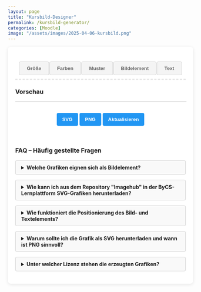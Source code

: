 ```yaml
---
layout: page
title: "Kursbild-Designer"
permalink: /kursbild-generator/
categories: [Moodle]
image: "/assets/images/2025-04-06-kursbild.png"
---
```

<style>
        h1 {
            text-align: center;
            color: #333;
        }
        .container {
            display: flex;
            flex-direction: column;
            gap: 20px;
            min-width: 350px;
        }
        .controls {
            background-color: white;
            padding: 20px;
            border-radius: 8px;
            box-shadow: 0 2px 10px rgba(0, 0, 0, 0.1);
        }
        .control-group {
            margin-bottom: 15px;
        }
        label {
            display: block;
            margin-bottom: 5px;
            font-weight: 600;
        }
        select,
        input {
            padding: 8px;
            border: 1px solid #ddd;
            border-radius: 4px;
        }
        .color-inputs,
        .size-inputs,
        .pattern-selection {
            display: grid;
            grid-template-columns: repeat(3, 1fr);
            gap: 10px;
            padding: 8px;
        }
        /* Für mittlere Bildschirme: nur zwei Spalten */
        @media (max-width: 768px) {
            .color-inputs,
            .size-inputs,
            .pattern-selection {
                grid-template-columns: repeat(2, 1fr);
            }
        }
        /* Für kleine Bildschirme: eine Spalte */
        @media (max-width: 480px) {
            .color-inputs,
            .size-inputs,
            .pattern-selection {
                grid-template-columns: 1fr;
            }
        }
        #text-color, .color-inputs input {
            padding: 0px;
        }
        button {
            background-color: #4CAF50;
            color: white;
            border: none;
            padding: 10px 15px;
            border-radius: 4px;
            cursor: pointer;
            font-weight: 600;
            margin-top: 10px;
        }
        button:hover {
            background-color: #45a049;
        }
        #svg-container {
            width: 100%;
            border: 1px solid #ddd;
            overflow: hidden;
            position: relative;
        }
        .download-section {
            margin-top: 20px;
            text-align: center;
        }
        #download-btn, #download-png-btn,
        #generate-btn {
            background-color: #2196F3;
        }
        #download-btn:hover {
            background-color: #0b7dda;
        }
        .pattern-selection label {
            display: flex;
            align-items: center;
            gap: 5px;
        }
        .pattern-selection input[type="radio"] {
            margin: 0;
        }
        .image-size-slider {
            margin-top: 10px;
        }
        .color-section {
            display: flex;
            flex-direction: column;
            gap: 10px;
        }
        .secondary-color-container {
            transition: opacity 0.3s;
        }
        .disabled {
            opacity: 0.5;
            pointer-events: none;
        }
        .hidden {
            display: none;
        }
                /* Style für die Navigation */
        .navigation {
            display: flex;
            flex-direction: row;
            flex-wrap: wrap;
            justify-content: space-around;
            margin-bottom: 20px;
            padding: 10px;
            border-bottom: dashed 2px #ccc;
        }
        /* Tablet: 2 Elemente pro Zeile */
        @media (max-width: 768px) {
            .navigation {
                justify-content: space-between;
            }
            .navigation > * {
                flex: 0 0 48%;
                margin-bottom: 10px;
            }
        }
        /* Smartphone: 1 Element pro Zeile */
        @media (max-width: 480px) {
            .navigation > * {
                flex: 0 0 100%;
            }
        }
        .tab-button {
            padding: 10px 20px;
            cursor: pointer;
            border: 1px solid #ccc;
            background-color: #f4f4f4;
            color: #656565;
        }
        .tab-button:hover {
            background-color: #ddd;
        }
        .tab-button.active {
            background-color: #3498db;
            color: white;
        }
        /* Style für den Inhalt der Tabs */
        .tab-content {
            display: none;
            margin-bottom: 12px;
            width: 600px;
            }
        .tab-content.active {
            display: block;
        }
        details {
            margin-bottom: 1em;
            background: #f9f9f9;
            border: 1px solid #ccc;
            padding: 10px 15px;
            border-radius: 4px;
            }
            summary {
            cursor: pointer;
            font-weight: bold;
            outline: none;
            }
            summary::-webkit-details-marker {
            margin-right: 10px;
            }
</style>
<div class="controls">
<div class="navigation">
    <button class="tab-button" onclick="openTab(event, 'options')">Größe</button>
    <button class="tab-button" onclick="openTab(event, 'colors')">Farben</button>
    <button class="tab-button" onclick="openTab(event, 'pattern')">Muster</button>
    <button class="tab-button" onclick="openTab(event, 'image')">Bildelement</button>
    <button class="tab-button" onclick="openTab(event, 'text')">Text</button>
</div>
<div class="tab-content" id="options">
    <div class="control-group">
        <label for="preset">Optimiert für</label>
        <select id="preset">
            <option value="1800x390">Kursbild im Kurs</option>
            <option value="1800x600">Kursbild in der Übersicht</option>
            <option value="900x520">Drive Space</option>
            <option value="600x600">Quadratisch</option>
            <option value="custom">Benutzerdefiniert</option>
        </select>
    </div>
    <div class="control-group hidden" id="custom-dimensions">
        <label>Abmessungen</label>
        <div class="size-inputs">
            <div>
                <label for="width">Breite (px)</label>
                <input type="number" id="width" value="1800" min="200" max="2000">
            </div>
            <div>
                <label for="height">Höhe (px)</label>
                <input type="number" id="height" value="360" min="100" max="800">
            </div>
        </div>
    </div>
</div>
<div class="tab-content" id="colors">
    <div class="control-group color-section">
        <label>Farbverlauf</label>
        <select id="gradient-type" style="max-width: 250px">
            <option value="linear">Linear (Links nach Rechts)</option>
            <option value="linear-top-bottom">Linear (Oben nach Unten)</option>
            <option value="radial">Radial (Mitte nach Außen)</option>
            <option value="diagonal">Diagonal</option>
            <option value="none">Ohne</option>
        </select>
        <div class="color-inputs" id="color-selection">
            <div>
                <label for="primary-color">Primärfarbe</label>
                <input type="color" id="primary-color" value="#3498db">
                <label><input type="checkbox" id="primary-transparent"> Transparent</label>
            </div>
            <div class="secondary-color-container" id="secondary-color-container">
                <label for="secondary-color">Sekundärfarbe</label>
                <input type="color" id="secondary-color" value="#2ecc71">
                <label><input type="checkbox" id="secondary-transparent"> Transparent</label>
            </div>
        </div>
    </div>
</div>
<div class="tab-content" id="pattern">
    <div class="control-group">
        <label>Hintergundmuster</label>
        <div class="pattern-selection" id="pattern-selection">
            <label><input type="radio" name="pattern" value="none" checked> Ohne</label>
            <label><input type="radio" name="pattern" value="waves"> Wellen</label>
            <label><input type="radio" name="pattern" value="circles"> Kreise</label>
            <label><input type="radio" name="pattern" value="dots"> Punkte</label>
            <label><input type="radio" name="pattern" value="dabs"> Sprenkel</label>
            <label><input type="radio" name="pattern" value="stars"> Sternenhimmel</label>
            <label><input type="radio" name="pattern" value="lines"> Linien</label>
            <label><input type="radio" name="pattern" value="grid"> Gitter</label>
            <label><input type="radio" name="pattern" value="crosses"> Kreuze</label>  
        </div>
    </div>
        <label>Animationstyp</label>
        <select id="animation-type">
            <option value="none">Ohne</option>
            <option value="translate">Bewegung links nach rechts</option>
            <option value="translate2">Bewegung oben nach unten</option>
            <option value="fade">Ausblenden</option>

        </select>
<br><br>
<label>Animationsgeschwindigkeit</label>
<select id="animation-speed">
<option value="slow">Langsam</option>
<option value="medium" selected>Mittel</option>
<option value="fast">Schnell</option>
</select>
</div>
<div class="tab-content" id="image">
    <div class="control-group">
        <label>Bild-Element hochladen (SVG)</label>
        <input type="file" id="image-upload" accept="image/svg+xml"><br><br>
        <div id="image-controls" class="hidden">
            <label for="image-size">Bildgröße:</label>
            <input type="range" id="image-size" class="image-size-slider" min="25" max="300" value="100">
            <label for="image-position" class="hidden">Bildposition x:</label>
            <input type="range" id="image-position" class="image-position-slider hidden" min="0" max="100"
                value="50">
            <label for="image-position" class="hidden">Bildposition y:</label>
            <input type="range" id="image-position-y" class="image-position-slider hidden" min="-100" max="100"
                value="0">
            <br>
            <button id="reset-position-btn">Position zurücksetzen</button>
        </div>
    </div>
</div>
<div class="tab-content" id="text">
    <div class="control-group">
        <div class="control-group">
            <label for="text-input">Text hinzufügen:</label>
            <input type="text" id="text-input" placeholder="Hier Text eingeben...">
        </div>
        <!-- Text-Steuerelemente, anfangs ausgeblendet -->
        <div id="text-controls" class="hidden">
            <div class="control-group">
                <label for="text-size">Textgröße:</label>
                <input type="range" id="text-size" min="10" max="500" value="40">
            </div>
            <div>
                <label for="text-color">Textfarbe</label>
                <input type="color" id="text-color" value="#ffffff">
            </div>
            <br>
            <div class="control-group">
                <label for="text-font">Schriftart:</label>
                <select id="text-font">
                    <option value="Arial, sans-serif">Arial</option>
                    <option value="'Times New Roman', serif">Times New Roman</option>
                    <option value="'Courier New', monospace">Courier New</option>
                    <option value="Georgia, serif">Georgia</option>
                    <option value="Verdana, sans-serif">Verdana</option>
                    <option value="Impact, sans-serif">Impact</option>
                </select>
            </div>
            <div class="control-group hidden">
                <label for="text-position">Horizontale Position:</label>
                <input type="range" id="text-position" min="0" max="100" value="50">
            </div>
            <div class="control-group hidden">
                <label for="text-position-y">Vertikale Position:</label>
                <input type="range" id="text-position-y" min="-100" max="100" value="0">
            </div>
            <button id="reset-text-position-btn" class="button">Text zentrieren</button>
        </div>
</div></div>
<div class="preview">
    <h3>Vorschau</h3>
    <div id="svg-container"></div>
    <div class="download-section">
        <button id="download-btn">SVG</button>
        <button id="download-png-btn">PNG</button>
        <button id="generate-btn">Aktualisieren</button>
    </div>
</div>
<br><br>
<h3>FAQ – Häufig gestellte Fragen</h3>
<details>
    <summary>Welche Grafiken eignen sich als Bildelement?</summary>
    <p>Die Grafiken müssen im SVG-Format vorliegen. Geeignete Dateien kannst du aus dem Repository "Imagehub" in der ByCS-Lernplattform herunterladen.
    </p>
  </details>
<details>
    <summary>Wie kann ich aus dem Repository "Imagehub" in der ByCS-Lernplattform SVG-Grafiken herunterladen?</summary>
    <p>Gehe in der Lernplattform zu <a href="https://www.bycs.de/hilfe-und-tutorials/lernplattform/meine-dateien-fuer-lernende/index.html">Meine Dateien</a> und füge dort aus dem Imagehub die gewünschten Grafiken zu deinen Dateien hinzu. Nach dem Speichern kannst du Sie von dort bequem herunterladen.
    Achtung: Das Repository steht nur bayerischen Lehrkräften zu Verfügung.
    </p>
  </details>
  <details>
  <summary>Wie funktioniert die Positionierung des Bild- und Textelements?</summary>
  <p>
    - Sobald du ein SVG hochgeladen hast, erscheint im Vorschaubereich dein Bild als ein verschiebbares Element.<br>
    - Du kannst das Bild und den Text mit der Maus oder per Finger (auf Touchscreens) verschieben.<br>
    - Die Bild- und Textgröße lässt sich über den Schieberegler einstellen.<br>
    - Mit dem Button „Position zurücksetzen“ wird die Bild- oder Textposition auf den Standard (zentrale Platzierung) zurückgesetzt.
  </p>
</details>
<details>
    <summary>Warum sollte ich die Grafik als SVG herunterladen und wann ist PNG sinnvoll?</summary>
    <p>
      SVG (Scalable Vector Graphics) bietet den Vorteil, dass die Grafiken verlustfrei skaliert werden können und somit auf allen Bildschirmgrößen gestochen scharf aussehen. Dadurch eignet sich SVG besonders gut für moderne Web-Anwendungen und responsive Designs.<br><br>
      Lade das PNG herunter, wenn du es als Bild im Drive Space verwenden möchtest, da SVG hier nicht unterstützt wird. PNG-Dateien sind rasterbasiert und unterstützen keine Animationen.
    </p>
  </details>
<details>
    <summary>Unter welcher Lizenz stehen die erzeugten Grafiken?</summary>
  <p>Die erzeugten Bilder stehen (abhängig vom hochgeladenen Bildelement) unter der Lizenz <a
    href="https://creativecommons.org/publicdomain/zero/1.0/deed.de" target="_blank"
    rel="license noopener noreferrer">CC0 1.0</a>.
    </p>
  </details>
</div>
<script>
        document.addEventListener("DOMContentLoaded", () => {
                const widthInput = document.getElementById("width");
                const heightInput = document.getElementById("height");
                // Wertebereich
                const widthMin = parseInt(widthInput.min);
                const widthMax = parseInt(widthInput.max);
                const heightMin = parseInt(heightInput.min);
                const heightMax = parseInt(heightInput.max);
                function validateInput(input, min, max) {
                    let value = parseInt(input.value);
                    if (isNaN(value)) {
                        input.value = min;
                        return;
                    }
                    if (value < min) {
                        input.value = min;
                        alert(`Wert zu klein! Mindestwert ist ${min}px.`);
                    } else if (value > max) {
                        input.value = max;
                        alert(`Wert zu groß! Maximalwert ist ${max}px.`);
                    }
                }
                widthInput.addEventListener("change", () => {
                    validateInput(widthInput, widthMin, widthMax);
                });
                heightInput.addEventListener("change", () => {
                    validateInput(heightInput, heightMin, heightMax);
                });
            // Funktion zur Validierung von Text (entfernt HTML-Tags)
            function validateTextInput(input) {
                let value = input.value;
                // Entfernt alle HTML-Tags aus dem Text
                const sanitizedValue = value.replace(/<\/?[^>]+(>|$)/g, "");
                // Setzt den bereinigten Text zurück, falls HTML-Tags vorhanden sind
                if (value !== sanitizedValue) {
                    input.value = sanitizedValue;
                    alert("HTML-Tags sind nicht erlaubt! Nur reiner Text ist zulässig.");
                }
            }
            const textInput = document.getElementById("text-input");
            textInput.addEventListener("blur", () => { // 'blur' wird verwendet, wenn das Eingabefeld verlassen wird
                validateTextInput(textInput);
            });
             });
        </script>
   <script>
 document.addEventListener('DOMContentLoaded', function () {
    const generateBtn = document.getElementById('generate-btn');
    const downloadBtn = document.getElementById('download-btn');
    const downloadPngBtn = document.getElementById('download-png-btn');
    const svgContainer = document.getElementById('svg-container');
    const imageUpload = document.getElementById('image-upload');
    const imageSizeSlider = document.getElementById('image-size');
    const imagePositionSlider = document.getElementById('image-position');
    const imagePositionSliderY = document.getElementById('image-position-y');
    const resetPositionBtn = document.getElementById('reset-position-btn');
    const gradientType = document.getElementById('gradient-type');
    const secondaryColorContainer = document.getElementById('secondary-color-container');
    const primaryColor = document.getElementById('primary-color');
    const secondaryColor = document.getElementById('secondary-color');
    // Neue Text-Elemente
    const textInput = document.getElementById('text-input');
    const textSizeSlider = document.getElementById('text-size');
    const textPositionSlider = document.getElementById('text-position');
    const textPositionSliderY = document.getElementById('text-position-y');
    const textColorPicker = document.getElementById('text-color');
    const resetTextPositionBtn = document.getElementById('reset-text-position-btn');
    const textFontSelect = document.getElementById('text-font');
    let uploadedImage = null;
    let uploadedImageAspectRatio = 1;
    let isDragging = false;
    let currentX, currentY;
    let initialX, initialY;
    let draggingElement = null;
    // Text-Variablen
    let headerText = '';
    let isTextDragging = false;
    let textCurrentX, textCurrentY;
    let textInitialX, textInitialY;
    generateBtn.addEventListener('click', generateHeader);
    downloadBtn.addEventListener('click', downloadSVG);
    downloadPngBtn.addEventListener('click', downloadPNG);
    imageUpload.addEventListener('change', handleImageUpload);
    gradientType.addEventListener('change', toggleSecondaryColor);
    primaryColor.addEventListener('input', generateHeader);
    secondaryColor.addEventListener('input', generateHeader);
    document.getElementById('primary-transparent').addEventListener('change', generateHeader);
    document.getElementById('secondary-transparent').addEventListener('change', generateHeader);
    document.getElementById('pattern-selection').addEventListener('change', generateHeader);
    document.getElementById('animation-type').addEventListener('change', generateHeader);
    document.getElementById('animation-speed').addEventListener('change', generateHeader);
    document.getElementById('width').addEventListener('input', generateHeader);
    document.getElementById('height').addEventListener('input', generateHeader);
    imageSizeSlider.addEventListener('input', generateHeader);
    imagePositionSlider.addEventListener('input', generateHeader);
    imagePositionSliderY.addEventListener('input', generateHeader);
    resetPositionBtn.addEventListener('click', resetPosition);
    // Event-Listener für neue Text-Elemente
    textInput.addEventListener('input', updateHeaderText);
    textSizeSlider.addEventListener('input', generateHeader);
    textPositionSlider.addEventListener('input', generateHeader);
    textPositionSliderY.addEventListener('input', generateHeader);
    textColorPicker.addEventListener('input', generateHeader);
    resetTextPositionBtn.addEventListener('click', resetTextPosition);
    textFontSelect.addEventListener('change', generateHeader);
    function updateHeaderText() {
        headerText = textInput.value;
        if (headerText.trim() !== '') {
            document.getElementById('text-controls').classList.remove('hidden');
        }
        generateHeader();
    }
    function toggleSecondaryColor() {
        if (gradientType.value === 'none') {
            secondaryColorContainer.classList.add('disabled');
        } else {
            secondaryColorContainer.classList.remove('disabled');
        }
        generateHeader();
    }
    function handleImageUpload(event) {
        const file = event.target.files[0];
        if (file && file.type === 'image/svg+xml') {
            const reader = new FileReader();
            reader.onload = function (e) {
                uploadedImage = e.target.result;
                const parser = new DOMParser();
                const svgDoc = parser.parseFromString(uploadedImage, 'image/svg+xml');
                const svgElement = svgDoc.documentElement;
                let svgWidth = svgElement.getAttribute('width') || svgElement.getAttribute('viewBox')?.split(' ')[2];
                let svgHeight = svgElement.getAttribute('height') || svgElement.getAttribute('viewBox')?.split(' ')[3];
                if (svgWidth && typeof svgWidth === 'string') svgWidth = parseFloat(svgWidth);
                if (svgHeight && typeof svgHeight === 'string') svgHeight = parseFloat(svgHeight);
                if (!svgElement.getAttribute('viewBox') && svgWidth && svgHeight) {
                    svgElement.setAttribute('viewBox', `0 0 ${svgWidth} ${svgHeight}`);
                }
                if (svgWidth && svgHeight) {
                    uploadedImageAspectRatio = svgHeight / svgWidth;
                }
                uploadedImage = svgElement.outerHTML;
                document.getElementById('image-controls').classList.remove('hidden');
                generateHeader();
            };
            reader.readAsText(file);
        } else {
            alert('Bitte eine SVG-Datei hochladen.');
        }
    }
    function generateHeader() {
        const width = parseInt(document.getElementById('width').value);
        const height = parseInt(document.getElementById('height').value);
        const primaryTransparent = document.getElementById('primary-transparent').checked;
        const secondaryTransparent = document.getElementById('secondary-transparent').checked;
        const primaryColorValue = primaryTransparent ? 'transparent' : primaryColor.value;
        const secondaryColorValue = secondaryTransparent ? 'transparent' : secondaryColor.value;
        const pattern = document.querySelector('input[name="pattern"]:checked').value;
        const speed = document.getElementById('animation-speed').value;
        const animationType = document.getElementById('animation-type').value;
        const imageSize = parseInt(imageSizeSlider.value);
        const imagePosition = parseInt(imagePositionSlider.value);
        const imagePositionY = parseInt(imagePositionSliderY.value);
        const gradientTypeValue = gradientType.value;
        const duration = speed === 'slow' ? 15 : speed === 'fast' ? 5 : 10;
        // Text-Parameter
        const textSize = parseInt(textSizeSlider.value);
        const textPosition = parseInt(textPositionSlider.value);
        const textPositionY = parseInt(textPositionSliderY.value);
        const textColor = textColorPicker.value;
        const textFont = textFontSelect.value;
        let gradientDef = '';
        let fillColor = '';
        if (gradientTypeValue === 'none') {
            fillColor = `fill="${primaryColorValue}"`;
        } else {
            const gradientId = 'bg-gradient';
            fillColor = `fill="url(#${gradientId})"`;
            if (gradientTypeValue === 'linear') {
                gradientDef = `<linearGradient id="${gradientId}" x1="0%" y1="0%" x2="100%" y2="0%"><stop offset="0%" stop-color="${primaryColorValue}" /><stop offset="100%" stop-color="${secondaryColorValue}" /></linearGradient>`;
            } else if (gradientTypeValue === 'linear-top-bottom') {
                gradientDef = `<linearGradient id="${gradientId}" x1="0%" y1="0%" x2="0%" y2="100%"><stop offset="0%" stop-color="${primaryColorValue}" /><stop offset="100%" stop-color="${secondaryColorValue}" /></linearGradient>`;
            } else if (gradientTypeValue === 'radial') {
                gradientDef = `<radialGradient id="${gradientId}" cx="50%" cy="50%" r="70%" fx="50%" fy="50%"><stop offset="0%" stop-color="${primaryColorValue}" /><stop offset="100%" stop-color="${secondaryColorValue}" /></radialGradient>`;
            } else if (gradientTypeValue === 'diagonal') {
                gradientDef = `<linearGradient id="${gradientId}" x1="0%" y1="0%" x2="100%" y2="100%"><stop offset="0%" stop-color="${primaryColorValue}" /><stop offset="100%" stop-color="${secondaryColorValue}" /></linearGradient>`;
            }
        }
        // Bild-Element erstellen
        let uploadedImageElement = '';
        if (uploadedImage) {
            const imgWidth = width / 4 * imageSize / 100;
            const imgHeight = imgWidth * uploadedImageAspectRatio;
            const posX = (imagePosition / 100) * (width + imgWidth) - imgWidth;
            const posY = ((imagePositionY + 100) / 200) * (height + imgHeight) - imgHeight;
            const parser = new DOMParser();
            const svgDoc = parser.parseFromString(uploadedImage, 'image/svg+xml');
            const svgElement = svgDoc.documentElement;
            svgElement.setAttribute('width', "100%");
            svgElement.setAttribute('height', "100%");
            uploadedImageElement = `
                <svg 
                    id="draggable-image" 
                    x="${posX}" 
                    y="${posY}"
                    width="${imgWidth}" 
                    height="${imgHeight}" 
                    style="overflow: visible; cursor: move;"
                >
                    ${svgElement.outerHTML}
                </svg>
            `;
        }
        // Text-Element erstellen
        let textElement = '';
        if (headerText && headerText.trim() !== '') {
            const fontSize = Math.max(10, Math.min(500, textSize)); // Begrenze Schriftgröße zwischen 10 und 500
            // Positionierung ähnlich wie beim Bild
            const posX = (textPosition / 100) * width;
            const posY = ((textPositionY + 100) / 200) * height;
            textElement = `
                <text 
                    id="draggable-text" 
                    x="${posX}" 
                    y="${posY}" 
                    font-family="${textFont}" 
                    font-size="${fontSize}" 
                    fill="${textColor}" 
                    text-anchor="middle" 
                    dominant-baseline="middle"
                    style="cursor: move; user-select: none;"
                >${headerText}</text>
            `;
        }
        // SVG zusammenbauen
        const svg = `<svg xmlns="http://www.w3.org/2000/svg" viewBox="0 0 ${width} ${height}" width="100%" height="100%">
            <defs>${gradientDef}${createPattern(pattern, primaryColorValue, duration, animationType)}</defs>
            <rect width="100%" height="100%" ${fillColor} />
            <rect width="100%" height="100%" fill="url(#${pattern}-pattern)" />
            ${uploadedImageElement}
            ${textElement}
        </svg>`;
        svgContainer.innerHTML = svg;
        // Drag-Events für Bild-Element
        if (uploadedImage) {
            const draggable = document.getElementById('draggable-image');
            if (draggable) {
                draggable.addEventListener('mousedown', function(e) {
                    draggingElement = 'image';
                    startDragging(e);
                });
                draggable.addEventListener('touchstart', function(e) {
                    draggingElement = 'image';
                    startDragging(e);
                }, { passive: false });
            }
        }
        // Drag-Events für Text-Element
        if (headerText && headerText.trim() !== '') {
            const draggableText = document.getElementById('draggable-text');
            if (draggableText) {
                draggableText.addEventListener('mousedown', function(e) {
                    draggingElement = 'text';
                    startDragging(e);
                });
                draggableText.addEventListener('touchstart', function(e) {
                    draggingElement = 'text';
                    startDragging(e);
                }, { passive: false });
            }
        }
        // Gemeinsame Drag-Events
        document.addEventListener('mousemove', drag);
        document.addEventListener('mouseup', stopDragging);
        document.addEventListener('touchmove', drag, { passive: false });
        document.addEventListener('touchend', stopDragging, { passive: false });
    }
    function startDragging(e) {
        e.preventDefault();
        isDragging = true;
        const rect = svgContainer.getBoundingClientRect();
        if (e.type === 'touchstart') {
            initialX = e.touches[0].clientX - rect.left;
            initialY = e.touches[0].clientY - rect.top;
        } else {
            initialX = e.clientX - rect.left;
            initialY = e.clientY - rect.top;
        }
        if (draggingElement === 'image') {
            const draggable = document.getElementById('draggable-image');
            currentX = parseFloat(draggable.getAttribute('x'));
            currentY = parseFloat(draggable.getAttribute('y'));
        } else if (draggingElement === 'text') {
            const draggableText = document.getElementById('draggable-text');
            currentX = parseFloat(draggableText.getAttribute('x'));
            currentY = parseFloat(draggableText.getAttribute('y'));
        }
    }
    function drag(e) {
        if (!isDragging) return;
        e.preventDefault();
        const rect = svgContainer.getBoundingClientRect();
        const width = parseInt(document.getElementById('width').value);
        const height = parseInt(document.getElementById('height').value);
        let newX, newY;
        if (e.type === 'touchmove') {
            newX = e.touches[0].clientX - rect.left;
            newY = e.touches[0].clientY - rect.top;
        } else {
            newX = e.clientX - rect.left;
            newY = e.clientY - rect.top;
        }
        const dx = newX - initialX;
        const dy = newY - initialY;
        if (draggingElement === 'image') {
            // Bild verschieben
            const imgWidth = (width / 4 * parseInt(imageSizeSlider.value) / 100);
            const imgHeight = imgWidth * uploadedImageAspectRatio;
            const updatedX = currentX + dx;
            const updatedY = currentY + dy;
            // Begrenze die Position
            const boundedX = Math.max(-imgWidth, Math.min(updatedX, width));
            const boundedY = Math.max(-imgHeight, Math.min(updatedY, height));
            const draggable = document.getElementById('draggable-image');
            draggable.setAttribute('x', boundedX);
            draggable.setAttribute('y', boundedY);
            // Berechne die Slider-Werte
            const posXPercentage = ((boundedX + imgWidth) / (width + imgWidth)) * 100; // 0-100
            const posYPercentage = (((boundedY + imgHeight) / (height + imgHeight)) * 200) - 100; // -100 bis 100
            imagePositionSlider.value = Math.round(Math.max(0, Math.min(100, posXPercentage)));
            imagePositionSliderY.value = Math.round(Math.max(-100, Math.min(100, posYPercentage)));
        } else if (draggingElement === 'text') {
            // Text verschieben
            const updatedX = currentX + dx;
            const updatedY = currentY + dy;
            // Begrenze die Position
            const boundedX = Math.max(0, Math.min(updatedX, width));
            const boundedY = Math.max(0, Math.min(updatedY, height));
            const draggableText = document.getElementById('draggable-text');
            draggableText.setAttribute('x', boundedX);
            draggableText.setAttribute('y', boundedY);
            // Berechne die Slider-Werte
            const posXPercentage = (boundedX / width) * 100; // 0-100
            const posYPercentage = ((boundedY / height) * 200) - 100; // -100 bis 100
            textPositionSlider.value = Math.round(Math.max(0, Math.min(100, posXPercentage)));
            textPositionSliderY.value = Math.round(Math.max(-100, Math.min(100, posYPercentage)));
        }
    }
    function stopDragging() {
        isDragging = false;
        draggingElement = null;
    }
    function resetPosition() {
        imagePositionSlider.value = 50; // Mitte auf X-Achse
        imagePositionSliderY.value = 0; // Mitte auf Y-Achse
        generateHeader();
    }
    function resetTextPosition() {
        textPositionSlider.value = 50; // Mitte auf X-Achse
        textPositionSliderY.value = 0; // Mitte auf Y-Achse
        generateHeader();
    }
    // Rest des Codes bleibt gleich
    function createPattern(type, color, duration, animation) {
        const duration_translate = duration;
        const duration_scale = duration * 8;
        const duration_rotate = duration * 32;
        const duration_fade = duration;
        let patternColor = color;
        if (color !== 'transparent') {
            const r = parseInt(color.slice(1, 3), 16);
            const g = parseInt(color.slice(3, 5), 16);
            const b = parseInt(color.slice(5, 7), 16);
            const brightness = (r * 299 + g * 587 + b * 114) / 1000;
            if (brightness > 128) {
                const darkerR = Math.max(0, r - 50);
                const darkerG = Math.max(0, g - 50);
                const darkerB = Math.max(0, b - 50);
                patternColor = `rgba(${darkerR}, ${darkerG}, ${darkerB}, 0.7)`;
            } else {
                const lighterR = Math.min(255, r + 50);
                const lighterG = Math.min(255, g + 50);
                const lighterB = Math.min(255, b + 50);
                patternColor = `rgba(${lighterR}, ${lighterG}, ${lighterB}, 0.7)`;
            }
        }
        let shape = '';
        if (type === 'none') {
            shape = ``;
        } else if (type === 'waves') {
            shape = `<path d="M-50 25 C-30 10, -10 10, 0 25 C10 40, 30 40, 50 25 C70 10, 90 10, 100 25 C110 40, 130 40, 150 25 C170 10, 190 10, 200 25 C210 40, 230 40, 250 25" stroke="${patternColor}" stroke-width="5" fill="none" /><path d="M150 25 C170 10, 190 10, 200 25 C210 40, 230 40, 250 25 C270 10, 290 10, 310 25 C320 40, 340 40, 360 25 C370 10, 390 10, 400 25" stroke="${patternColor}" stroke-width="1" fill="none" />`;
        } else if (type === 'circles') {
            shape = `<circle cx="30" cy="30" r="20" fill="none" stroke="${patternColor}" stroke-width="2" /><circle cx="90" cy="30" r="20" fill="none" stroke="${patternColor}" stroke-width="2" />`;
        } else if (type === 'dots') {
            shape = `<circle cx="15" cy="15" r="3" fill="${patternColor}" /><circle cx="45" cy="15" r="3" fill="${patternColor}" />`;
        } else if (type === 'dabs') {
            shape = `<circle cx="50" cy="20" r="2" fill="${patternColor}" /><circle cx="70" cy="30" r="2" fill="${patternColor}" /><circle cx="90" cy="40" r="2" fill="${patternColor}" /><circle cx="110" cy="50" r="2" fill="${patternColor}" />`;
        } else if (type === 'stars') {
            shape = `<circle cx="10" cy="10" r="2" fill="${patternColor}" /><circle cx="30" cy="50" r="2" fill="${patternColor}" /><circle cx="70" cy="80" r="2" fill="${patternColor}" /><circle cx="120" cy="20" r="2" fill="${patternColor}" /><circle cx="150" cy="60" r="2" fill="${patternColor}" />`;
        } else if (type === 'lines') {
            shape = `
                <line x1="30" y1="0" x2="30" y2="100%" stroke="${patternColor}" stroke-width="2" />
                <line x1="90" y1="0" x2="90" y2="100%" stroke="${patternColor}" stroke-width="2" />
            `;
        } else if (type === 'grid') {
            shape = `
                <line x1="30" y1="0" x2="30" y2="100%" stroke="${patternColor}" stroke-width="2" />
                <line x1="90" y1="0" x2="90" y2="100%" stroke="${patternColor}" stroke-width="2" />
                <line x1="0" y1="30" x2="100%" y2="30" stroke="${patternColor}" stroke-width="2" />
                <line x1="0" y1="90" x2="100%" y2="90" stroke="${patternColor}" stroke-width="2" />
            `;
        } else if (type === 'crosses') {
            shape = `
                <line x1="10" y1="10" x2="20" y2="20" stroke="${patternColor}" stroke-width="2" />
                <line x1="20" y1="10" x2="10" y2="20" stroke="${patternColor}" stroke-width="2" />
                <line x1="40" y1="10" x2="50" y2="20" stroke="${patternColor}" stroke-width="2" />
                <line x1="50" y1="10" x2="40" y2="20" stroke="${patternColor}" stroke-width="2" />
            `;
        }
        const size = (type === 'dots' || type === 'crosses') ? 30 : (type === 'circles') ? 60 : (type === 'grid' || type === 'lines') ? 60 : 100;
    let anim = '';
    let patternContent = shape;
    // Animationen werden auf ein <g>-Element angewendet, nicht auf patternTransform
    if (animation !== 'none') {
        if (animation === 'translate') {
            anim = `<animateTransform attributeName="transform" type="translate" values="-${size},0;0,0;" dur="${duration_translate}s" repeatCount="indefinite" />`;
        } else if (animation === 'translate2') {
             anim = `<animateTransform attributeName="transform" type="translate" from="0 0" to="0 ${size}" dur="${duration_translate}s" repeatCount="indefinite" />`;
        } else if (animation === 'fade') {
            anim = `<animate attributeName="opacity" values="1;0.1;1" dur="${duration_fade}s" repeatCount="indefinite" />`;
        }
        // Umhüllen der Formen mit einem <g>-Element, das die Animation trägt
        patternContent = `<g>${anim}${shape}</g>`;
        if (animation === 'translate2') {
            patternContent = `
                <g>
                    ${anim}
                    <g>${shape}</g>
                    <g transform="translate(0, -${size})">${shape}</g>
                </g>
            `;
        }
    }
    return `
        <pattern id="${type}-pattern" patternUnits="userSpaceOnUse" width="${size}" height="${size}">
            ${patternContent}
        </pattern>
    `;
}
    function downloadSVG() {
        const svg = svgContainer.innerHTML;
        const blob = new Blob([svg], { type: 'image/svg+xml' });
        const url = URL.createObjectURL(blob);
        const link = document.createElement('a');
        link.href = url;
        link.download = 'header.svg';
        link.click();
        URL.revokeObjectURL(url);
    }
    function downloadPNG() {
        const width = parseInt(document.getElementById('width').value, 10);
        const height = parseInt(document.getElementById('height').value, 10);
        const svg = svgContainer.innerHTML;
        const svgBlob = new Blob([svg], { type: 'image/svg+xml' });
        const svgUrl = URL.createObjectURL(svgBlob);
        const img = new Image();
        img.onload = function() {
            const canvas = document.createElement('canvas');
            const ctx = canvas.getContext('2d');
            canvas.width = width;
            canvas.height = height;
            ctx.drawImage(img, 0, 0, width, height);
            canvas.toBlob(function(blob) {
                const url = URL.createObjectURL(blob);
                const link = document.createElement('a');
                link.href = url;
                link.download = 'header.png';
                link.click();
                URL.revokeObjectURL(url);
            }, 'image/png');
        };
        img.src = svgUrl;
    }
    const presetSelect = document.getElementById('preset');
    const widthInput = document.getElementById('width');
    const heightInput = document.getElementById('height');
    const customDimensions = document.getElementById('custom-dimensions');
    function setDimensions(value) {
        if (value === 'custom') {
            customDimensions.classList.remove('hidden');
        } else {
            customDimensions.classList.add('hidden');
            const dimensions = value.split('x');
            if (dimensions.length === 2) {
                widthInput.value = dimensions[0];
                heightInput.value = dimensions[1];
            }
        }
    }
    // Initialisiere die Dimensionen
    setDimensions(presetSelect.value);
    presetSelect.addEventListener('change', (e) => {
        setDimensions(e.target.value);
        generateHeader();
    });
    // Initial Header generieren
    generateHeader();
});
</script>
<script>
    function openTab(event, tabName) {
    // Alle Tab-Contents ausblenden
    var i, tabContents, tabButtons;
    tabContents = document.getElementsByClassName("tab-content");
    for (i = 0; i < tabContents.length; i++) {
    tabContents[i].classList.remove("active");
    }  
    // Alle Tab-Buttons deaktivieren
    tabButtons = document.getElementsByClassName("tab-button");
    for (i = 0; i < tabButtons.length; i++) {
    tabButtons[i].classList.remove("active");
    }  
    // Den aktuellen Tab anzeigen und Button aktivieren
    document.getElementById(tabName).classList.add("active");
    event.currentTarget.classList.add("active");
    }  
    // Öffne die erste Option beim Laden der Seite
    document.addEventListener("DOMContentLoaded", function() {
    document.querySelector(".tab-button").click();
    });

</script>